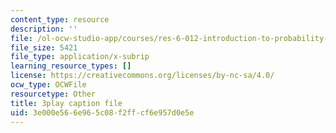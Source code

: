 ```yaml
---
content_type: resource
description: ''
file: /ol-ocw-studio-app/courses/res-6-012-introduction-to-probability-spring-2018/3e000e566e965c08f2ffcf6e957d0e5e_GkD5tIgc-Bo.srt
file_size: 5421
file_type: application/x-subrip
learning_resource_types: []
license: https://creativecommons.org/licenses/by-nc-sa/4.0/
ocw_type: OCWFile
resourcetype: Other
title: 3play caption file
uid: 3e000e56-6e96-5c08-f2ff-cf6e957d0e5e
---
```

